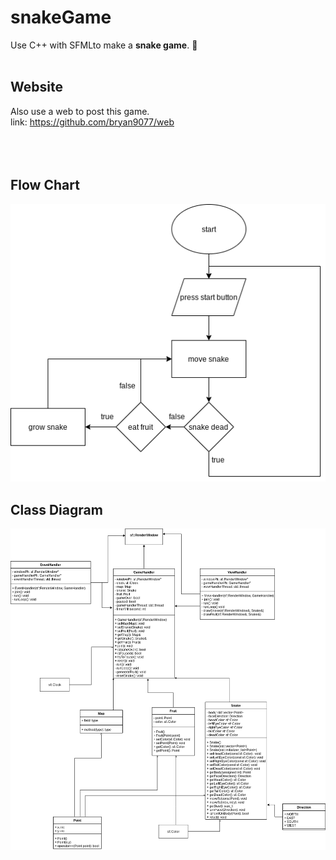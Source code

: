 # snakeGame
Use C++ with SFMLto make a **snake game**. 🐍<br>
<br>
## Website
Also use a web to post this game.<br>
link: https://github.com/bryan9077/web<br>
<br>
<br>
<br>
## Flow Chart<br>
![image](other/diagram/snakeGameFlowChart.png)<br>
## Class Diagram<br>
![image](other/diagram/snakeGameClassDiagram.png)<br>

